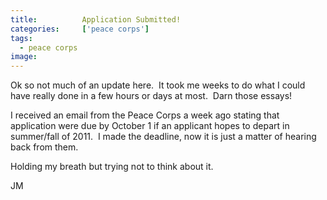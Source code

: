 ```yaml
---
title:			Application Submitted!
categories:		['peace corps']
tags:
  - peace corps
image:			
---
```


Ok so not much of an update here.  It took me weeks to do what I could have really done in a few hours or days at most.  Darn those essays!

I received an email from the Peace Corps a week ago stating that application were due by October 1 if an applicant hopes to depart in summer/fall of 2011.  I made the deadline, now it is just a matter of hearing back from them.

Holding my breath but trying not to think about it.

JM
